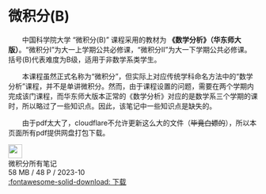 # 微积分(B)
&emsp;&emsp;中国科学院大学 “微积分(B)” 课程采用的教材为 **《数学分析》（华东师大版）**。“微积分I”为大一上学期公共必修课，“微积分II”为大一下学期公共必修课。括号(B)代表难度为B级，适用于非数学系类学生。

&emsp;&emsp;本课程虽然正式名称为“微积分”，但实际上对应传统学科命名方法中的“数学分析”课程，并不是单讲微积分。然而，由于课程设置的问题，需要在两个学期内完成该门课程，而华东师大版本正常的《数学分析》对应的是数学系三个学期的课时，所以略过了一些知识点。因此，该笔记中一些知识点是缺失的。

&emsp;&emsp;由于pdf太大了，cloudflare不允许更新这么大的文件（~~毕竟白嫖的~~），所以本页面所有pdf提供网盘打包下载。

<div class="card file-block" markdown="1">
<div class="file-icon"><img src="/assets/images/pdf.svg" style="height: 2em;"></div>
<div class="file-body">
<div class="file-title">微积分所有笔记</div>
<div class="file-meta">58 MB / 48 P / 2023-10</div>
</div>
<a class="down-button" target="_blank" href="/assets/files/线代II每周总结.pdf"   markdown="1">:fontawesome-solid-download: 下载</a>
 </div>